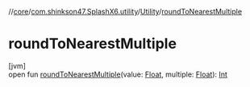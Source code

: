 //[core](../../../index.md)/[com.shinkson47.SplashX6.utility](../index.md)/[Utility](index.md)/[roundToNearestMultiple](round-to-nearest-multiple.md)

# roundToNearestMultiple

[jvm]\
open fun [roundToNearestMultiple](round-to-nearest-multiple.md)(value: [Float](https://kotlinlang.org/api/latest/jvm/stdlib/kotlin/-float/index.html), multiple: [Float](https://kotlinlang.org/api/latest/jvm/stdlib/kotlin/-float/index.html)): [Int](https://kotlinlang.org/api/latest/jvm/stdlib/kotlin/-int/index.html)
